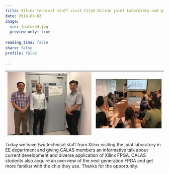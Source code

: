 ```yaml
---
title: Xilinx techical staff visit CityU-Xilinx joint Laboratory and give a talk to CALAS
date: 2019-08-02
image:
  src: featured.jpg
  preview_only: true

reading_time: false
share: false
profile: false

---
```


<!--more-->
| ![](image1.jpg) | ![](image2.jpg) |
|-----------------|-----------------|

Today we have two technical staff from Xilinx visiting the joint laboratory in EE department and giving CALAS members an informative talk about current development and diverse application of Xilinx FPGA. CALAS students also acquire an overview of the next generation FPGA and get more familiar with the chip they use. Thanks for the opportunity.